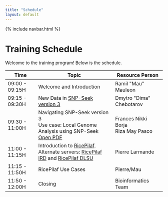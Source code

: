 ```yaml
---
title: "Schedule"
layout: default
---
```


{% include navbar.html %}

# Training Schedule

Welcome to the training program! Below is the schedule.  


| Time          | Topic                                                                 | Resource Person   |
|---------------|----------------------------------------------------------------------|------------------|
| 09:00 - 09:15H | Welcome and Introduction | Ramil "Mau" Mauleon |
| 09:15 - 09:30H | New Data in <a href="https://snpseek.irri.org/" target="_blank">SNP-Seek version 3</a> | Dmytro "Dima" Chebotarov |
| 09:30 - 11:00H | Navigating SNP-Seek version 3 <br> Use case: Local Genome Analysis using SNP-Seek <a href="{{ site.baseurl }}/docs/PostGWAS-RiceSNPSeekv3.pdf" target="_blank" rel="noopener">Open PDF</a>| Frances Nikki Borja <br> Riza May Pasco |
| 11:00 - 11:15H | Introduction to <a href="https://ricepilaf.irri.org/" target="_blank">RicePilaf</a>. <br> Alternate servers: <a href="https://ricepilaf.ird.fr/" target="_blank">RicePilaf IRD</a> and <a href="https://ricepilaf.bioinfodlsu.com/" target="_blank">RicePilaf DLSU</a> | Pierre Larmande |
| 11:15 - 11:50H | RicePilaf Use Cases | Pierre/Mau|
| 11:50 - 12:00H | Closing | Bioinformatics Team |